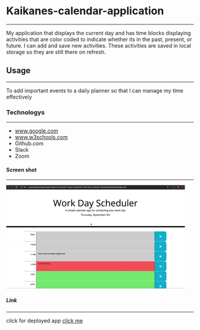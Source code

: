 # Kaikanes-calendar-application
***
My application that displays the current day and has time blocks displaying activities that are color coded to indicate whether its in the past, present, or future. I can add and save new activities. These activities are saved in local storage so they are still there on refresh.
## Usage
***
To add important events to a daily planner so that I can manage my time effectively
### Technologys
***
* www.google.com
* www.w3schools.com
* Github.com
* Slack
* Zoom
#### Screen shot
***
![image](./assets/images/05-third-party-apis-homework-demo.gif)
##### Link
***
click for deployed app
[click me](https://lacnoskillz.github.io/kaikanes-calendar-application/)